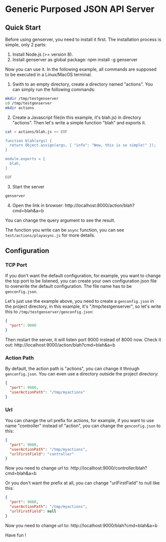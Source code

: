 # Generic Purposed JSON API Server


## Quick Start

Before using genserver, you need to install it first. The installation process
is simple, only 2 parts:
1. Install Node.js (>= version 8).
2. Install genserver as global package: npm install -g genserver

Now you can use it. In the following example, all commands are supposed to be executed in a Linux/MacOS terminal.


1. Swith to an empty directory, create a directory named "actions". You can simply run the following commands:

```sh
mkdir /tmp/testgenserver
cd /tmp/testgenserver
mkdir actions
```

2. Create a Javascript file(in this example, it's blah.js) in directory "actions". Then let's write a simple function "blah" and exports it.

```sh
cat > actions/blah.js << EOF

function blah(args) {
  return Object.assign(args, { "info": "Wow, this is so simple!" });
}

module.exports = {
  blah,
}

EOF
```

3. Start the server

```sh
genserver
```

4. Open the link in browser: http://localhost:8000/action/blah?cmd=blah&a=b


You can change the query argument to see the result.


The function you write can be `async` function, you can see `test/actions/playasync.js` for more details.


## Configuration

### TCP Port
If you don't want the default configuration, for example, you want to change the tcp port to be listened, you can create your own configuration json file to overwrite the default configuration. The file name has to be `genconfig.json`.

Let's just use the example above, you need to create a `genconfig.json` in the project directory, in this example, it's "/tmp/testgenserver", so let's write this to `/tmp/testgenserver/genconfig.json`:

```json
{
  "port": 9000
}
```

Then restart the server, it will listen port 9000 instead of 8000 now. Check it out: http://localhost:9000/action/blah?cmd=blah&a=b


### Action Path

By default, the action path is "actions", you can change it through `genconfig.json`. You can even use a directory outside the project directory:

```json
{
  "port": 9000,
  "userActionPath": "/tmp/myactions"
}
```

### Url

You can change the url prefix for actions, for example, if you want to use name "controller" instead of "action", you can change the `genconfig.json` to this:

```json
{
  "port": 9000,
  "userActionPath": "/tmp/myactions",
  "urlFirstField": "controller"
}
```

Now you need to change url to: http://localhost:9000/controller/blah?cmd=blah&a=b

Or you don't want the prefix at all, you can change "urlFirstField" to null like this:

```json
{
  "port": 9000,
  "userActionPath": "/tmp/myactions",
  "urlFirstField": null
}
```

Now you need to change url to: http://localhost:9000/blah?cmd=blah&a=b


Have fun !

